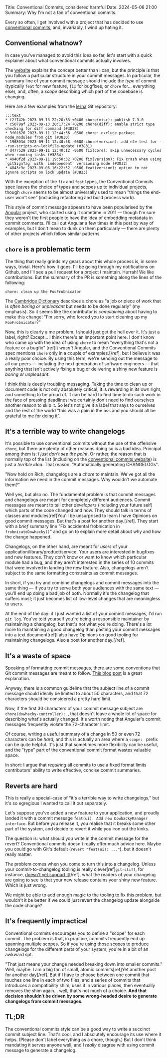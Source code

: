 Title: Conventional Commits, considered harmful
Date: 2024-05-08 21:00
Summary: Why I'm not a fan of conventional commits.

Every so often, I get involved with a project that has decided to use
[conventional commits](https://www.conventionalcommits.org), and, invariably, I
wind up hating it.

## Conventional whatnow?

In case you've managed to avoid this idea so far, let's start with a quick
explainer about what conventional commits actually involves.

The [website](https://www.conventionalcommits.org) explains the concept better
than I can, but the principle is that you follow a particular structure in your
commit messages. In particular, the summary line of your commit message should
include the *type* of commit (typically `feat` for new feature, `fix` for
bugfixes, or `chore` for... everything else), and, often, a *scope* describing
which part of the codebase is changing.

Here are a few examples from the
[lerna](https://github.com/lerna/lerna) Git repository:

    :::text
    * f2f742b 2023-09-13 22:20:33 +0400 chore(misc): publish 7.3.0
    * c5079af 2023-09-13 20:17:24 +0200 chore(diff): enable strict type checking for diff command (#3838)
    * 3f01626 2023-09-11 12:44:36 -0600 chore: exclude package node_modules from git (#3830)
    * 196803d 2023-09-11 12:40:58 -0600 chore(version): add e2e test for --run-scripts-on-lockfile-update (#3831)
    * d477529 2023-09-11 12:40:12 -0600 fix(core): skip unnecessary cycles when running tasks (#3834)
    * 4940f2d 2023-09-11 19:50:32 +0200 fix(version): Fix crash when using `gitSignTag` with `independent` versioning mode (#3832)
    * 4843c3c 2023-09-06 16:22:52 -0500 feat(version): option to not ignore scripts on lock update (#3823)

With the exception of the `fix` and `feat` types, the Conventional Commits spec
leaves the choice of types and scopes up to individual projects, though `chore`
seems to be almost universally used to mean "things the end-user won't see"
(including refactoring and build process work).

This style of commit message appears to have been popularised by the
[Angular](https://github.com/angular/angular) project, who started using it
sometime in 2011 — though I'm sure they weren't the first people to have the
idea of embedding metadata in commit comments. I'll call out Angular a few
times in this post by way of examples, but I don't mean to dunk on them
particularly — there are plenty of other projects which follow similar
patterns.

## `chore` is a problematic term

The thing that really grinds my gears about this whole process is, in some
ways, trivial. Here's how it goes. I'll be going through my notifications on
Github, and I'll see a pull request for a project I maintain. Hurrah! We like
contributions. But the summary of the PR is something along the lines of the following:

    chore: clean up the FooFrobnicator

The [Cambridge
Dictionary](https://dictionary.cambridge.org/dictionary/english/chore)
describes a chore as "a job or piece of work that is *often boring or
unpleasant* but needs to be done regularly" (my emphasis). So it seems like the
contributor is *complaining* about having to make this change! "I'm sorry, who
forced you to start cleaning up my `FooFrobnicator`?"

Now, this is clearly a me problem. I should just get the hell over it. It's
just a label, right? Except... I think there's an important point here. I don't
know who came up with the idea of using `chore` to mean "everything that's not
a feature or a bugfix" [ref]It *wasn't* Angular, and the Conventional Commits
spec mentions `chore` only in a couple of examples.[/ref], but I believe it was
a really poor choice. By using this term, we're sending out the message to all
our peers — including the next generation of software engineers — that anything
that isn't actively fixing a bug or delivering a shiny new feature is *boring
or unpleasant*.

I think this is deeply troubling messaging. Taking the time to clean up or
document code is not only absolutely critical, it is rewarding in its own
right, and something to be proud of. It can be hard to find time to do such
work in the face of pressing deadlines; we certainly don't need to find
ourselves another reason to skip it. So let's not give it a label that says to
ourselves and the rest of the world "this was a pain in the ass and you should
all be grateful to me for doing it".

## It's a terrible way to write changelogs

It's possible to use conventional commits without the use of the offensive
`chore`, but there are plenty of other reasons doing so is a bad
idea. Principal among them is: *I just don't see the point*. Or rather, the
reason that is normally top of the list (including on the [conventional
commits website](https://www.conventionalcommits.org/en/v1.0.0/#why-use-conventional-commits))
is just a *terrible idea*. That reason: "Automatically generating CHANGELOGs".

"Now hold on Rich, changelogs are a *chore* to maintain. We've got all the
information we need in the commit messages. Why wouldn't we automate them?"

Well yes, but also no. The fundamental problem is that commit messages and
changelogs are meant for completely different audiences. Commit messages are
meant to tell other *developers* (including your future self) which parts of
the code changed and how. They should talk in terms of classes and
modules[ref]You'll be unsurprised to learn I have Opinions on good commit
messages. But that's a post for another day.[/ref]. They start with a *brief*
summary line "Fix accidental frobnication in `frobnicateDowhacky()`" and go on
to explain more detail about why and how the change happened.

Changelogs, on the other hand, are meant for *users* of your
application/library/product/service. Your users are interested in bugfixes and
new features. They don't know or want to know which particular module had a
bug, and they aren't interested in the series of 10 commits that were involved
in landing the new feature. Also, changelogs aren't subject to the same
formatting constraints as commit messages.

In short, if you try and combine changelogs and commit messages into the same
thing — if you try to serve both your audiences with the same text — you'll end
up doing a bad job of both. Normally it's the changelog that suffers most; it
just becomes list of low-level changes that are meaningless to users.

At the end of the day: if I just wanted a list of your commit messages, I'd run
`git log`. You've told yourself you're being a responsible maintainer by
maintaining a changelog, but that's not what you're doing. There's a lot more
to maintaining a good changelog than pasting your commit messages into a text
document[ref]I also have Opinions on good tooling for maintaining
changelogs. Also a post for another day.[/ref].

## It's a waste of space

Speaking of formatting commit messages, there are some conventions that Git
commit messages are meant to
follow. [This blog post](https://cbea.ms/git-commit/#seven-rules) is a great
explanation.

Anyway, there is a common guideline that the subject line of a commit message
should ideally be limited to about 50 characters, and that 72 characters should
be considered a pretty hard limit.

Now, if the first 30 characters of your commit message subject are
`chore(dowhacky-controller): `, that doesn't leave a whole lot of space for
describing what's actually changed. It's worth noting that Angular's commit
messages frequently violate the 72-character limit.

Of course, writing a useful summary of a change in 50 or even 72 characters can
be *hard*, and this is actually an area where a `scope: ` prefix can be quite
helpful. It's just that sometimes more flexibility can be useful, and the
"type" part of the conventional commit format wastes valuable space.

In short: I argue that *requiring* all commits to use a fixed format limits
contributors' ability to write effective, concise commit summaries.

## Reverts are hard

This is really a special-case of "it's a terrible way to write changelogs," but
it's so egregious I wanted to call it out separately.

Let's suppose you've added a new feature to your application, and proudly
landed it with a commit message `feat(ui): Add new DowhackyManager
interface`. But before you release it, you realise that it breaks some other
part of the system, and decide to revert it while you iron out the kinks.

The question is: what should you write in the commit message for the revert?
Conventional commits doesn't really offer much advice here. Maybe you could go
with Git's default (`revert "feat(ui): ..."`), but it doesn't really matter.

The problem comes when you come to turn this into a changelog. Unless your
commit-to-changelog tooling is really clever[ref]`git-cliff`, for instance,
[doesn't yet support it](https://github.com/orhun/git-cliff/issues/382)[/ref],
what the readers of your changelog are going to see is that your new release
contains your shiny new feature. Which is just wrong.

We might be able to add enough magic to the tooling to fix this problem, but
wouldn't it be better if we could just revert the changelog update alongside
the code change?

## It's frequently impractical

Conventional commits encourages you to define a "scope" for each commit. The
problem is that, in practice, commits frequently end up spanning multiple
scopes. So if you're using those scopes to produce changelogs for the different
parts of your system, you're in a bit of an awkward spt.

"That just means your change needed breaking down into smaller commits." Well,
maybe. I am a big fan of small, atomic commits[ref]Yet another post for
another day[/ref]. But if I have to choose
between one commit that touches one line in each of two files, and a series of
commits that introduces a compatibility shim, uses it in various places, then
eventually removes the shim again... well, that's not much of a choice.
**And that decision shouldn't be driven by some wrong-headed desire to
generate changelogs from commit messages.**

## TL;DR

The conventional commits style can be a good way to write a succinct commit
subject line. That's cool, and I absolutely encourage its use where it
helps. (Please don't label everything as a chore, though.) But I don't think
mandating it serves anyone well; and I *really* disagree with using commit
message to generate a changelog.
